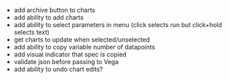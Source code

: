 - add archive button to charts
- add ability to add charts
- add ability to select parameters in menu (click selects run but click+hold selects text)
- get charts to update when selected/unselected
- add ability to copy variable number of datapoints
- add visual indicator that spec is copied
- validate json before passing to Vega
- add ability to undo chart edits?